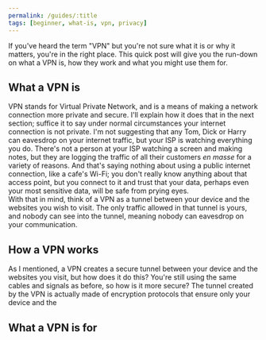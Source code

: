 ```yaml
---
permalink: /guides/:title
tags: [beginner, what-is, vpn, privacy]
---
```


If you've heard the term "VPN" but you're not sure what it is or why it matters, you're in the right place. This quick post will give you the run-down on what a VPN is, how they work and what you might use them for.

## What a VPN is

VPN stands for Virtual Private Network, and is a means of making a network connection more private and secure. I'll explain how it does that in the next section; suffice it to say under normal circumstances your internet connection is not private. I'm not suggesting that any Tom, Dick or Harry can eavesdrop on your internet traffic, but your ISP is watching everything you do. There's not a person at your ISP watching a screen and making notes, but they are logging the traffic of all their customers *en masse* for a variety of reasons. And that's saying nothing about using a public internet connection, like a cafe's Wi-Fi; you don't really know anything about that access point, but you connect to it and trust that your data, perhaps even your most sensitive data, will be safe from prying eyes.  
With that in mind, think of a VPN as a tunnel between your device and the websites you wish to visit. The only traffic allowed in that tunnel is yours, and nobody can see into the tunnel, meaning nobody can eavesdrop on your communication.

## How a VPN works

As I mentioned, a VPN creates a secure tunnel between your device and the websites you visit, but how does it do this? You're still using the same cables and signals as before, so how is it more secure? The tunnel created by the VPN is actually made of encryption protocols that ensure only your device and the 

## What a VPN is for
